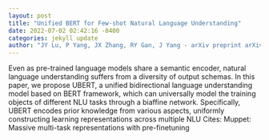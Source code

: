 ```yaml
--- 
layout: post 
title: "Unified BERT for Few-shot Natural Language Understanding" 
date: 2022-07-02 02:42:16 -0400 
categories: jekyll update 
author: "JY Lu, P Yang, JX Zhang, RY Gan, J Yang - arXiv preprint arXiv:2206.12094, 2022" 
--- 
```

Even as pre-trained language models share a semantic encoder, natural language understanding suffers from a diversity of output schemas. In this paper, we propose UBERT, a unified bidirectional language understanding model based on BERT framework, which can universally model the training objects of different NLU tasks through a biaffine network. Specifically, UBERT encodes prior knowledge from various aspects, uniformly constructing learning representations across multiple NLU Cites: Muppet: Massive multi-task representations with pre-finetuning